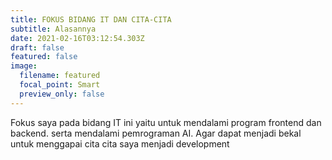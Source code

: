 ```yaml
---
title: FOKUS BIDANG IT DAN CITA-CITA
subtitle: Alasannya
date: 2021-02-16T03:12:54.303Z
draft: false
featured: false
image:
  filename: featured
  focal_point: Smart
  preview_only: false
---
```

Fokus saya pada bidang IT ini yaitu untuk mendalami program frontend dan backend. serta mendalami pemrograman AI. Agar dapat menjadi bekal untuk menggapai cita cita saya menjadi development